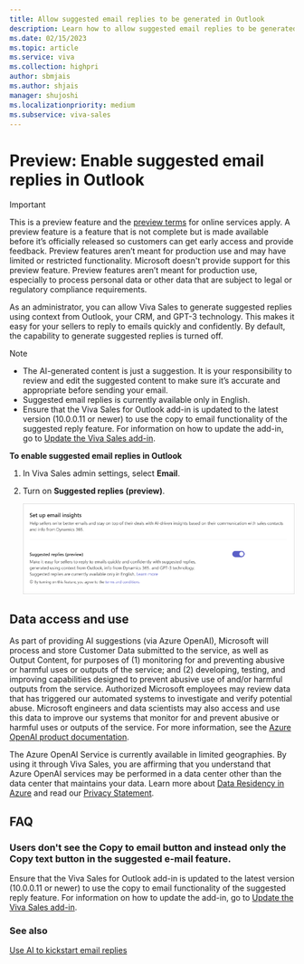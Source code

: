 ```yaml
---
title: Allow suggested email replies to be generated in Outlook
description: Learn how to allow suggested email replies to be generated in Outlook.
ms.date: 02/15/2023
ms.topic: article
ms.service: viva
ms.collection: highpri
author: sbmjais
ms.author: shjais
manager: shujoshi
ms.localizationpriority: medium
ms.subservice: viva-sales
---
```


# Preview: Enable suggested email replies in Outlook

> [!IMPORTANT]
> This is a preview feature and the [preview terms](https://www.microsoft.com/licensing/terms/product/ForOnlineServices/EAEAS) for online services apply. A preview feature is a feature that is not complete but is made available before it’s officially released so customers can get early access and provide feedback. Preview features aren’t meant for production use and may have limited or restricted functionality. Microsoft doesn't provide support for this preview feature. Preview features aren’t meant for production use, especially to process personal data or other data that are subject to legal or regulatory compliance requirements.

As an administrator, you can allow Viva Sales to generate suggested replies using context from Outlook, your CRM, and GPT-3 technology. This makes it easy for your sellers to reply to emails quickly and confidently. By default, the capability to generate suggested replies is turned off.

> [!NOTE]
> - The AI-generated content is just a suggestion. It is your responsibility to review and edit the suggested content to make sure it’s accurate and appropriate before sending your email.
> - Suggested email replies is currently available only in English.
> -  Ensure that the Viva Sales for Outlook add-in is updated to the latest version (10.0.0.11 or newer) to use the copy to email functionality of the suggested reply feature. For information on how to update the add-in, go to [Update the Viva Sales add-in](install-viva-sales-as-an-integrated-app.md#update-the-viva-sales-add-in).

**To enable suggested email replies in Outlook**

1.  In Viva Sales admin settings, select **Email**.

2.  Turn on **Suggested replies (preview)**.

    ![Screenshot showing how to get enable email insights.](media/admin-settings-email.png "Screenshot showing how to get enable email insights.")

## Data access and use

As part of providing AI suggestions (via Azure OpenAI), Microsoft will process and store Customer Data submitted to the service, as well as Output Content, for purposes of (1) monitoring for and preventing abusive or harmful uses or outputs of the service; and (2) developing, testing, and improving capabilities designed to prevent abusive use of and/or harmful outputs from the service. Authorized Microsoft employees may review data that has triggered our automated systems to investigate and verify potential abuse. Microsoft engineers and data scientists may also access and use this data to improve our systems that monitor for and prevent abusive or harmful uses or outputs of the service. For more information, see the [Azure OpenAI product documentation](/legal/cognitive-services/openai/data-privacy).

The Azure OpenAI Service is currently available in limited geographies. By using it through Viva Sales, you are affirming that you understand that Azure OpenAI services may be performed in a data center other than the data center that maintains your data. Learn more about [Data Residency in Azure](https://azure.microsoft.com/explore/global-infrastructure/data-residency/#overview) and read our [Privacy Statement](https://go.microsoft.com/fwlink/?LinkId=521839).

## FAQ

### Users don't see the **Copy to email** button and instead only the **Copy text** button in the suggested e-mail feature.

Ensure that the Viva Sales for Outlook add-in is updated to the latest version (10.0.0.11 or newer) to use the copy to email functionality of the suggested reply feature. For information on how to update the add-in, go to [Update the Viva Sales add-in](install-viva-sales-as-an-integrated-app.md#update-the-viva-sales-add-in).

### See also

[Use AI to kickstart email replies](https://support.microsoft.com/topic/use-ai-to-kickstart-email-replies-148708be-e1f9-477c-baba-0b4dd4b7abef)
